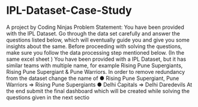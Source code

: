 # IPL-Dataset-Case-Study
A project by Coding Ninjas 
Problem Statement:
You have been provided with the IPL Dataset. Go through the data set carefully and
answer the questions listed below, which will eventually guide you and give you some
insights about the same.
Before proceeding with solving the questions, make sure you follow the data processing
step mentioned below. (In the same excel sheet )
You have been provided with a IPL Dataset, but it has similar teams with multiple name,
for example Rising Pune Supergiants, Rising Pune Supergiant & Pune Warriors. In order
to remove redundancy from the dataset change the name of
● Rising Pune Supergiant, Pune Warriors => Rising Pune Supergiants
● Delhi Capitals => Delhi Daredevils
At the end submit the final dashboard which will be created while solving the questions
given in the next sectio
